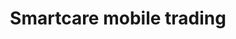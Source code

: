 ---
title: "Smartcare mobile trading"
url: /thiruvananthapuram/smartcare-mobile-trading/
shop: Handy
---
